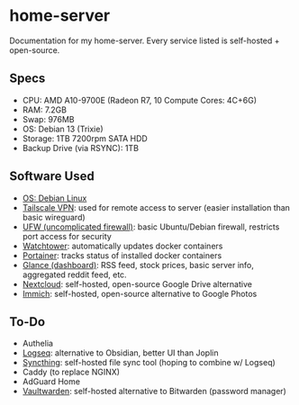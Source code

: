 # home-server
Documentation for my home-server. Every service listed is self-hosted + open-source.

## Specs
* CPU: AMD A10-9700E (Radeon R7, 10 Compute Cores: 4C+6G)
* RAM: 7.2GB
* Swap: 976MB
* OS: Debian 13 (Trixie)
* Storage: 1TB 7200rpm SATA HDD
* Backup Drive (via RSYNC): 1TB

## Software Used
* [OS: Debian Linux](https://github.com/debian)
* [Tailscale VPN](https://github.com/tailscale/tailscale): used for remote access to server (easier installation than basic wireguard)
* [UFW (uncomplicated firewall)](https://help.ubuntu.com/community/UFW): basic Ubuntu/Debian firewall, restricts port access for security
* [Watchtower](https://github.com/containrrr/watchtower): automatically updates docker containers
* [Portainer](https://github.com/portainer/portainer): tracks status of installed docker containers
* [Glance (dashboard)](https://github.com/glanceapp/glance): RSS feed, stock prices, basic server info, aggregated reddit feed, etc.
* [Nextcloud](https://github.com/nextcloud/docker): self-hosted, open-source Google Drive alternative
* [Immich](https://github.com/immich-app/immich): self-hosted, open-source alternative to Google Photos

## To-Do
* Authelia
* [Logseq](https://github.com/logseq/logseq): alternative to Obsidian, better UI than Joplin
* [Syncthing](https://github.com/syncthing/syncthing): self-hosted file sync tool (hoping to combine w/ Logseq)
* Caddy (to replace NGINX)
* AdGuard Home
* [Vaultwarden](https://github.com/dani-garcia/vaultwarden): self-hosted alternative to Bitwarden (password manager)
